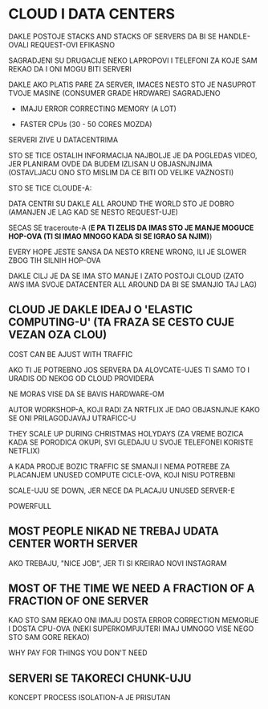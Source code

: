 # CLOUD I DATA CENTERS

DAKLE POSTOJE STACKS AND STACKS OF SERVERS DA BI SE HANDLE-OVALI REQUEST-OVI EFIKASNO

SAGRADJENI SU DRUGACIJE NEKO LAPROPOVI I TELEFONI ZA KOJE SAM REKAO DA I ONI MOGU BITI SERVERI

DAKLE AKO PLATIS PARE ZA SERVER, IMACES NESTO STO JE NASUPROT TVOJE MASINE (CONSUMER GRADE HRDWARE) SAGRADJENO

- IMAJU ERROR CORRECTING MEMORY (A LOT)

- FASTER CPUs (30 - 50 CORES MOZDA)

SERVERI ZIVE U DATACENTRIMA

STO SE TICE OSTALIH INFORMACIJA NAJBOLJE JE DA POGLEDAS VIDEO, JER PLANIRAM OVDE DA BUDEM IZLISAN U OBJASNJNJIMA (OSTAVLJACU ONO STO MISLIM DA CE BITI OD VELIKE VAZNOSTI)

STO SE TICE CLOUDE-A:

DATA CENTRI SU DAKLE ALL AROUND THE WORLD STO JE DOBRO (AMANJEN JE LAG KAD SE NESTO REQUEST-UJE)

SECAS SE traceroute-A (**E PA TI ZELIS DA IMAS STO JE MANJE MOGUCE HOP-OVA (TI SI IMAO MNOGO KADA SI SE IGRAO SA NJIM)**)

EVERY HOPE JESTE SANSA DA NESTO KRENE WRONG, ILI JE SLOWER ZBOG TIH SILNIH HOP-OVA

DAKLE CILJ JE DA SE IMA STO MANJE I ZATO POSTOJI CLOUD (ZATO AWS IMA SVOJE DATACENTER ALL AROUND DA BI SE SMANJIO TAJ LAG)

## CLOUD JE DAKLE IDEAJ O 'ELASTIC COMPUTING-U' (TA FRAZA SE CESTO CUJE VEZAN OZA CLOU)

COST CAN BE AJUST WITH TRAFFIC

AKO TI JE POTREBNO JOS SERVERA DA ALOVCATE-UJES TI SAMO TO I URADIS OD NEKOG OD CLOUD PROVIDERA

NE MORAS VISE DA SE BAVIS HARDWARE-OM

AUTOR WORKSHOP-A, KOJI RADI ZA NRTFLIX JE DAO OBJASNJNJE KAKO SE ONI PRILAGODJAVAJ UTRAFICC-U

THEY SCALE UP DURING CHRISTMAS HOLYDAYS (ZA VREME BOZICA KADA SE PORODICA OKUPI, SVI GLEDAJU U SVOJE TELEFONEI KORISTE NETFLIX)

A KADA PRODJE BOZIC TRAFFIC SE SMANJI I NEMA POTREBE ZA PLACANJEM UNUSED COMPUTE CICLE-OVA, KOJI NISU POTREBNI

SCALE-UJU SE DOWN, JER NECE DA PLACAJU UNUSED SERVER-E

POWERFULL

## MOST PEOPLE NIKAD NE TREBAJ UDATA CENTER WORTH SERVER

AKO TREBAJU, "NICE JOB", JER TI SI KREIRAO NOVI INSTAGRAM

## MOST OF THE TIME WE NEED A FRACTION OF A FRACTION OF ONE SERVER

KAO STO SAM REKAO ONI IMAJU DOSTA ERROR CORRECTION MEMORIJE I DOSTA CPU-OVA (NEKI SUPERKOMPJUTERI IMAJ UMNOGO VISE NEGO STO SAM GORE REKAO)

WHY PAY FOR THINGS YOU DON'T NEED

## SERVERI SE TAKORECI CHUNK-UJU

KONCEPT PROCESS ISOLATION-A JE PRISUTAN